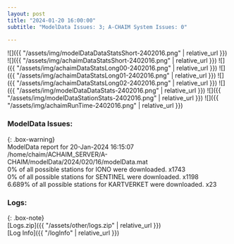 ```yaml
---
layout: post
title: "2024-01-20 16:00:00"
subtitle: "ModelData Issues: 3; A-CHAIM System Issues: 0"

---
```


![]({{ "/assets/img/modelDataDataStatsShort-2402016.png" | relative_url }})
![]({{ "/assets/img/achaimDataStatsShort-2402016.png" | relative_url }})
![]({{ "/assets/img/achaimDataStatsLong00-2402016.png" | relative_url }})
![]({{ "/assets/img/achaimDataStatsLong01-2402016.png" | relative_url }})
![]({{ "/assets/img/achaimDataStatsLong02-2402016.png" | relative_url }})
![]({{ "/assets/img/modelDataDataStats-2402016.png" | relative_url }})
![]({{ "/assets/img/modelDataStationStats-2402016.png" | relative_url }})
![]({{ "/assets/img/achaimRunTime-2402016.png" | relative_url }})


### ModelData Issues:  
  
{: .box-warning}  
 ModelData report for 20-Jan-2024 16:15:07   
 /home/chaim/ACHAIM_SERVER/A-CHAIM/modelData/2024/020/16/modelData.mat   
 0% of all possible stations for IONO were downloaded. x1743   
 0% of all possible stations for SENTINEL were downloaded. x1198   
 6.689% of all possible stations for KARTVERKET were downloaded. x23   
  


### Logs:  
  
{: .box-note}  
[Logs.zip]({{ "/assets/other/logs.zip" | relative_url }})  
[Log Info]({{ "/logInfo" | relative_url }})  

